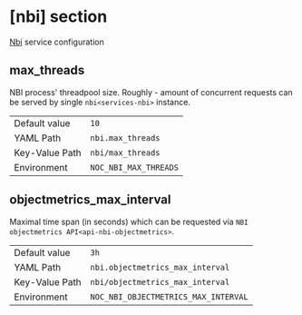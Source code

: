 # [nbi] section

[Nbi](../services-reference/nbi.md) service configuration

## max_threads

NBI process' threadpool size. Roughly - amount of concurrent
requests can be served by single `nbi<services-nbi>` instance.

|                |                       |
| -------------- | --------------------- |
| Default value  | `10`                  |
| YAML Path      | `nbi.max_threads`     |
| Key-Value Path | `nbi/max_threads`     |
| Environment    | `NOC_NBI_MAX_THREADS` |

## objectmetrics_max_interval

Maximal time span (in seconds) which can be requested via
`NBI objectmetrics API<api-nbi-objectmetrics>`.

|                |                                      |
| -------------- | ------------------------------------ |
| Default value  | `3h`                                 |
| YAML Path      | `nbi.objectmetrics_max_interval`     |
| Key-Value Path | `nbi/objectmetrics_max_interval`     |
| Environment    | `NOC_NBI_OBJECTMETRICS_MAX_INTERVAL` |
